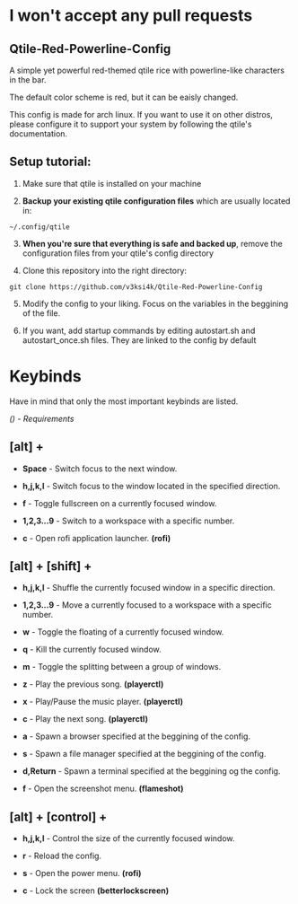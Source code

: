 # I won't accept any pull requests

## Qtile-Red-Powerline-Config

A simple yet powerful red-themed qtile rice with powerline-like characters in the bar.

The default color scheme is red, but it can be eaisly changed.

This config is made for arch linux. If you want to use it on other distros, please configure it to support your system by following the qtile's documentation.

## Setup tutorial:

1) Make sure that qtile is installed on your machine

2) **Backup your existing qtile configuration files** which are usually located in:

  `~/.config/qtile`

3) **When you're sure that everything is safe and backed up**, remove the configuration files from your qtile's config directory

4) Clone this repository into the right directory:

`git clone https://github.com/v3ksi4k/Qtile-Red-Powerline-Config` 

5) Modify the config to your liking. Focus on the variables in the beggining of the file.

6) If you want, add startup commands by editing autostart.sh and autostart_once.sh files. They are linked to the config by default

# Keybinds

Have in mind that only the most important keybinds are listed. 

*() - Requirements*

## [alt] + 
- **Space** - Switch focus to the next window.
- **h,j,k,l** - Switch focus to the window located in the specified direction.
- **f** - Toggle fullscreen on a currently focused window.
- **1,2,3...9** - Switch to a workspace with a specific number.

- **c** - Open rofi application launcher. **(rofi)**

## [alt] + [shift] +
- **h,j,k,l** - Shuffle the currently focused window in a specific direction.
- **1,2,3...9** - Move a currently focused to a workspace with a specific number.
- **w** - Toggle the floating of a currently focused window.
- **q** - Kill the currently focused window.
- **m** - Toggle the splitting between a group of windows.

- **z** - Play the previous song. **(playerctl)**
- **x** - Play/Pause the music player. **(playerctl)**
- **c** - Play the next song. **(playerctl)**

- **a** - Spawn a browser specified at the beggining of the config.
- **s** - Spawn a file manager specified at the beggining of the config.
- **d,Return** - Spawn a terminal specified at the beggining og the config.

- **f** - Open the screenshot menu. **(flameshot)**

## [alt] + [control] +
- **h,j,k,l** - Control the size of the currently focused window.
- **r** - Reload the config.

- **s** - Open the power menu. **(rofi)**

- **c** - Lock the screen  **(betterlockscreen)**
